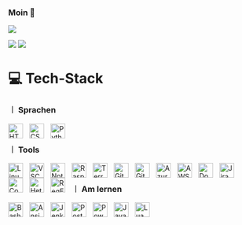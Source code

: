 ### Moin 👋
![](https://github-profile-summary-cards.vercel.app/api/cards/profile-details?username=zetrox17&theme=github_dark)

![](https://github-profile-summary-cards.vercel.app/api/cards/stats?username=zetrox17&theme=github_dark) 
![](https://github-profile-summary-cards.vercel.app/api/cards/productive-time?username=zetrox17&theme=github_dark) 

[comment]: <![ZeTroX's GitHub stats](https://github-readme-stats.vercel.app/api?username=zetrox17&show_icons=true&theme=radical)>
[comment]: <![](https://github-profile-summary-cards.vercel.app/api/cards/repos-per-language?username=zetrox17&theme=github_dark)>
[comment]: <![](https://github-profile-summary-cards.vercel.app/api/cards/most-commit-language?username=zetrox17&theme=github_dark)>

# 💻 Tech-Stack
### ︱ Sprachen

<img align="left" alt="HTML" width="30px" style="padding-right:10px;" src="https://cdn.jsdelivr.net/gh/devicons/devicon/icons/html5/html5-plain.svg" />
<img align="left" alt="CSS" width="30px" style="padding-right:10px;" src="https://cdn.jsdelivr.net/gh/devicons/devicon/icons/css3/css3-plain.svg" />
<img align="left" alt="Python" width="30px" style="padding-right:10px;" src="https://cdn.jsdelivr.net/gh/devicons/devicon@latest/icons/python/python-original.svg" />
<br />

### ︱ Tools
<img align="left" alt="Linux" width="30px" style="padding-right:10px;" src="https://cdn.jsdelivr.net/gh/devicons/devicon@latest/icons/linux/linux-original.svg" />
<img align="left" alt="VSC" width="30px" style="padding-right:10px;" src="https://cdn.jsdelivr.net/gh/devicons/devicon@latest/icons/vscode/vscode-original.svg" />
<img align="left" alt="Notion" width="30px" style="padding-right:10px;" src="https://cdn.jsdelivr.net/gh/devicons/devicon@latest/icons/notion/notion-original.svg" />
<img align="left" alt="RaspberryPi" width="30px" style="padding-right:10px;" src="https://cdn.jsdelivr.net/gh/devicons/devicon@latest/icons/raspberrypi/raspberrypi-original.svg" />
<img align="left" alt="Terraform" width="30px" style="padding-right:10px;" src="https://cdn.jsdelivr.net/gh/devicons/devicon@latest/icons/terraform/terraform-original.svg" />
<img align="left" alt="Git" width="30px" style="padding-right:10px;" src="https://cdn.jsdelivr.net/gh/devicons/devicon@latest/icons/git/git-original.svg" />
<img align="left" alt="GitHub" width="30px" style="padding-right:10px;" src="https://img.icons8.com/ios11/512/FFFFFF/github.png" />
<img align="left" alt="Azure" width="30px" style="padding-right:10px;" src="https://cdn.jsdelivr.net/gh/devicons/devicon@latest/icons/azure/azure-original.svg" />
<img align="left" alt="AWS" width="30px" style="padding-right:10px;" src="https://cdn.jsdelivr.net/gh/devicons/devicon@latest/icons/amazonwebservices/amazonwebservices-original-wordmark.svg" />
<img align="left" alt="Docker" width="30px" style="padding-right:10px;" src="https://cdn.jsdelivr.net/gh/devicons/devicon@latest/icons/docker/docker-original.svg" />
<img align="left" alt="Jira" width="30px" style="padding-right:10px;" src="https://cdn.jsdelivr.net/gh/devicons/devicon@latest/icons/jira/jira-original.svg" />
<img align="left" alt="Confluence" width="30px" style="padding-right:10px;" src="https://cdn.jsdelivr.net/gh/devicons/devicon@latest/icons/confluence/confluence-original.svg" />
<img align="left" alt="Hetzner" width="30px" style="padding-right:10px;" src="https://cdn.brandfetch.io/idkVHRqi9K/w/400/h/400/theme/dark/icon.jpeg?c=1bxid64Mup7aczewSAYMX&t=1752450689878" />
<img align="left" alt="RegEx" width="30px" style="padding-right:10px;" src="https://upload.wikimedia.org/wikipedia/commons/thumb/6/63/OOjs_UI_icon_regular-expression-progressive.svg/2048px-OOjs_UI_icon_regular-expression-progressive.svg.png" />
<br />

### ︱ Am lernen
<img align="left" alt="Bash" width="30px" style="padding-right:10px;" src="https://upload.wikimedia.org/wikipedia/commons/thumb/a/a3/Bash_Logo_White.svg/1024px-Bash_Logo_White.svg.png" />
<img align="left" alt="Ansible" width="30px" style="padding-right:10px;" src="https://cdn.jsdelivr.net/gh/devicons/devicon@latest/icons/ansible/ansible-original.svg" />
<img align="left" alt="Jenkins" width="30px" style="padding-right:10px;" src="https://cdn.jsdelivr.net/gh/devicons/devicon@latest/icons/jenkins/jenkins-original.svg" />
<img align="left" alt="PostgreSQL" width="30px" style="padding-right:10px;" src="https://cdn.jsdelivr.net/gh/devicons/devicon@latest/icons/postgresql/postgresql-original.svg" />
<img align="left" alt="PowerShell" width="30px" style="padding-right:10px;" src="https://cdn.jsdelivr.net/gh/devicons/devicon@latest/icons/powershell/powershell-original.svg" />
<img align="left" alt="JavaScript" width="30px" style="padding-right:10px;" src="https://cdn.jsdelivr.net/gh/devicons/devicon@latest/icons/javascript/javascript-plain.svg" />
<img align="left" alt="Lua" width="30px" style="padding-right:10px;" src="https://cdn.jsdelivr.net/gh/devicons/devicon@latest/icons/lua/lua-original.svg" />

